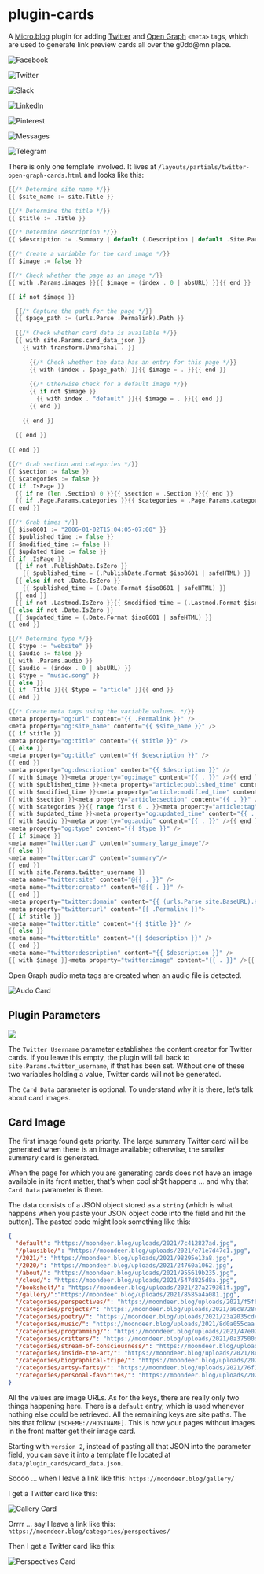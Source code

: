 # plugin-cards
A [Micro.blog](https://micro.blog "Micro.blog") plugin for adding [Twitter](https://developer.twitter.com/en/docs/twitter-for-websites/cards/overview/abouts-cards "Twitter Cards") and [Open Graph](https://ogp.me "Open Graph Protocol") `<meta>` tags, which are used to generate link preview cards all over the g0dd@mn place.

![Facebook](https://raw.githubusercontent.com/moonbuck/plugin-cards/main/facebook.jpeg)

![Twitter](https://raw.githubusercontent.com/moonbuck/plugin-cards/main/twitter.jpeg)

![Slack](https://raw.githubusercontent.com/moonbuck/plugin-cards/main/slack.jpeg)

![LinkedIn](https://raw.githubusercontent.com/moonbuck/plugin-cards/main/linkedin.jpeg)

![Pinterest](https://raw.githubusercontent.com/moonbuck/plugin-cards/main/pinterest.jpeg)

![Messages](https://raw.githubusercontent.com/moonbuck/plugin-cards/main/messages.jpeg)

![Telegram](https://raw.githubusercontent.com/moonbuck/plugin-cards/main/telegram.jpeg)

There is only one template involved. It lives at `/layouts/partials/twitter-open-graph-cards.html` and looks like this:

```go
{{/* Determine site name */}}
{{ $site_name := site.Title }}

{{/* Determine the title */}}
{{ $title := .Title }}

{{/* Determine description */}}
{{ $description := .Summary | default (.Description | default .Site.Params.description )  }}

{{/* Create a variable for the card image */}}
{{ $image := false }}

{{/* Check whether the page as an image */}}
{{ with .Params.images }}{{ $image = (index . 0 | absURL) }}{{ end }}

{{ if not $image }}

  {{/* Capture the path for the page */}}
  {{ $page_path := (urls.Parse .Permalink).Path }}
  
  {{/* Check whether card data is available */}}
  {{ with site.Params.card_data_json }}
    {{ with transform.Unmarshal . }}
    
      {{/* Check whether the data has an entry for this page */}}
      {{ with (index . $page_path) }}{{ $image = . }}{{ end }}
      
      {{/* Otherwise check for a default image */}}
      {{ if not $image }}
        {{ with index . "default" }}{{ $image = . }}{{ end }}
      {{ end }}
    
    {{ end }}
    
  {{ end }}
  
{{ end }}

{{/* Grab section and categories */}}
{{ $section := false }}
{{ $categories := false }}
{{ if .IsPage }}
  {{ if ne (len .Section) 0 }}{{ $section = .Section }}{{ end }}
  {{ if .Page.Params.categories }}{{ $categories = .Page.Params.categories }}{{ end }}
{{ end }}

{{/* Grab times */}}
{{ $iso8601 := "2006-01-02T15:04:05-07:00" }}
{{ $published_time := false }}
{{ $modified_time := false }}
{{ $updated_time := false }}
{{ if .IsPage }}
  {{ if not .PublishDate.IsZero }}
    {{ $published_time = (.PublishDate.Format $iso8601 | safeHTML) }}
  {{ else if not .Date.IsZero }}
    {{ $published_time = (.Date.Format $iso8601 | safeHTML) }}
  {{ end }}
  {{ if not .Lastmod.IsZero }}{{ $modified_time = (.Lastmod.Format $iso8601 | safeHTML) }}{{ end }}
{{ else if not .Date.IsZero }}
  {{ $updated_time = (.Date.Format $iso8601 | safeHTML) }}
{{ end }}

{{/* Determine type */}}
{{ $type := "website" }}
{{ $audio := false }}
{{ with .Params.audio }}
{{ $audio = (index . 0 | absURL) }}
{{ $type = "music.song" }}
{{ else }}
{{ if .Title }}{{ $type = "article" }}{{ end }}
{{ end }}

{{/* Create meta tags using the variable values. */}}
<meta property="og:url" content="{{ .Permalink }}" />
<meta property="og:site_name" content="{{ $site_name }}" />
{{ if $title }}
<meta property="og:title" content="{{ $title }}" />
{{ else }}
<meta property="og:title" content="{{ $description }}" />
{{ end }}
<meta property="og:description" content="{{ $description }}" />
{{ with $image }}<meta property="og:image" content="{{ . }}" />{{ end }}
{{ with $published_time }}<meta property="article:published_time" content="{{ . }}" />{{ end }}
{{ with $modified_time }}<meta property="article:modified_time" content="{{ . }}" />{{ end }}
{{ with $section }}<meta property="article:section" content="{{ . }}" />{{ end }}
{{ with $categories }}{{ range first 6 . }}<meta property="article:tag" content="{{ . }}" />{{ end }}{{ end }}
{{ with $updated_time }}<meta property="og:updated_time" content="{{ . }}" />{{ end }}
{{ with $audio }}<meta property="og:audio" content="{{ . }}" />{{ end }}
<meta property="og:type" content="{{ $type }}" />
{{ if $image }}
<meta name="twitter:card" content="summary_large_image"/>
{{ else }}
<meta name="twitter:card" content="summary"/>
{{ end }}
{{ with site.Params.twitter_username }}
<meta name="twitter:site" content="@{{ . }}" />
<meta name="twitter:creator" content="@{{ . }}" />
{{ end }}
<meta property="twitter:domain" content="{{ (urls.Parse site.BaseURL).Host }}">
<meta property="twitter:url" content="{{ .Permalink }}">
{{ if $title }}
<meta name="twitter:title" content="{{ $title }}" />
{{ else }}
<meta name="twitter:title" content="{{ $description }}" />
{{ end }}
<meta name="twitter:description" content="{{ $description }}" />
{{ with $image }}<meta property="twitter:image" content="{{ . }}" />{{ end }}
```

Open Graph audio meta tags are created when an audio file is detected. 

![Audo Card](https://raw.githubusercontent.com/moonbuck/plugin-cards/main/audio.jpeg)


## Plugin Parameters

![](https://raw.githubusercontent.com/moonbuck/plugin-cards/main/plugin_parameters.jpeg)

The `Twitter Username` parameter establishes the content creator for Twitter cards. If you leave this empty, the plugin will fall back to `site.Params.twitter_username`, if that has been set. Without one of these two variables holding a value, Twitter cards will not be generated.

The `Card Data` parameter is optional. To understand why it is there, let’s talk about card images. 

## Card Image
The first image found gets priority. The large summary Twitter card will be generated when there is an image available; otherwise, the smaller summary card is generated.

When the page for which you are generating cards does not have an image available in its front matter, that’s when cool sh$t happens … and why that `Card Data` parameter is there.

The data consists of a JSON object stored as a `string` (which is what happens when you paste your JSON object code into the field and hit the button). The pasted code might look something like this:

```json
{
  "default": "https://moondeer.blog/uploads/2021/7c412827ad.jpg",
  "/plausible/": "https://moondeer.blog/uploads/2021/e71e7d47c1.jpg",
  "/2021/": "https://moondeer.blog/uploads/2021/98295e13a8.jpg",
  "/2020/": "https://moondeer.blog/uploads/2021/24760a1062.jpg",
  "/about/": "https://moondeer.blog/uploads/2021/955619b235.jpg",
  "/cloud/": "https://moondeer.blog/uploads/2021/547d825d8a.jpg",
  "/bookshelf/": "https://moondeer.blog/uploads/2021/27a279361f.jpg",
  "/gallery/":"https://moondeer.blog/uploads/2021/8585a4a081.jpg",
  "/categories/perspectives/": "https://moondeer.blog/uploads/2021/f5f64b49bb.jpg",
  "/categories/projects/": "https://moondeer.blog/uploads/2021/a0c8728c89.jpg",
  "/categories/poetry/": "https://moondeer.blog/uploads/2021/23a2035cdc.jpg",
  "/categories/music/": "https://moondeer.blog/uploads/2021/8d0a055caa.jpg",
  "/categories/programming/": "https://moondeer.blog/uploads/2021/47e02e5e74.jpg",
  "/categories/critters/": "https://moondeer.blog/uploads/2021/0a37500db6.jpg",
  "/categories/stream-of-consciousness/": "https://moondeer.blog/uploads/2021/c11b3de2ff.jpg",
  "/categories/inside-the-art/": "https://moondeer.blog/uploads/2021/8c4669346c.jpg",
  "/categories/biographical-tripe/": "https://moondeer.blog/uploads/2021/92a565154b.jpg",
  "/categories/artsy-fartsy/": "https://moondeer.blog/uploads/2021/76f1f5d0d6.jpg",
  "/categories/personal-favorites/": "https://moondeer.blog/uploads/2021/328c442bd6.jpg"
}
```

All the values are image URLs. As for the keys, there are really only two things happening here. There is a `default` entry, which is used whenever nothing else could be retrieved. All the remaining keys are site paths. The bits that follow `[SCHEME://HOSTNAME]`. This is how your pages without images in the front matter get their image card.

Starting with `version 2`, instead of pasting all that JSON into the parameter field, you can save it into a template file located at `data/plugin_cards/card_data.json`.

Soooo … when I leave a link like this: `https://moondeer.blog/gallery/`

I get a Twitter card like this:

![Gallery Card](https://raw.githubusercontent.com/moonbuck/plugin-cards/main/gallery.jpeg)

Orrrr … say I leave a link like this: `https://moondeer.blog/categories/perspectives/`

Then I get a Twitter card like this:

![Perspectives Card](https://raw.githubusercontent.com/moonbuck/plugin-cards/main/perspectives.jpeg)
